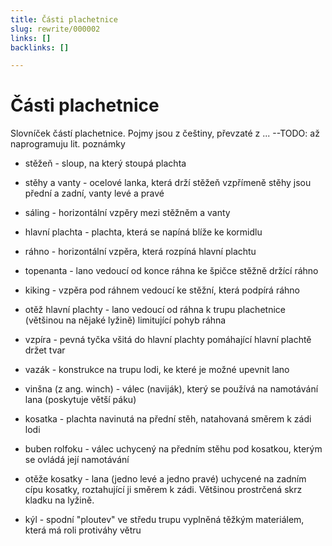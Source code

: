 ```yaml
---
title: Části plachetnice
slug: rewrite/000002
links: []
backlinks: []

---
```


# Části plachetnice

Slovníček částí plachetnice. Pojmy jsou z češtiny, převzaté z ...
\--TODO: až naprogramuju lit. poznámky

* stěžeň - sloup, na který stoupá plachta

* stěhy a vanty - ocelové lanka, která drží stěžeň vzpřímeně
  stěhy jsou přední a zadní, vanty levé a pravé

* sáling - horizontální vzpěry mezi stěžněm a vanty

* hlavní plachta - plachta, která se napíná blíže ke kormidlu

* ráhno - horizontální vzpěra, která rozpíná hlavní plachtu

* topenanta - lano vedoucí od konce ráhna ke špičce stěžně držící ráhno

* kiking - vzpěra pod ráhnem vedoucí ke stěžní, která podpírá ráhno

* otěž hlavní plachty - lano vedoucí od ráhna k trupu plachetnice (většinou na
  nějaké lyžině) limitující pohyb ráhna

* vzpíra - pevná tyčka všitá do hlavní plachty pomáhající hlavní plachtě držet
  tvar

* vazák - konstrukce na trupu lodi, ke které je možné upevnit lano

* vinšna (z ang. winch) - válec (naviják), který se používá na namotávání lana
  (poskytuje větší páku)

* kosatka - plachta navinutá na přední stěh, natahovaná směrem k zádi lodi

* buben rolfoku - válec uchycený na předním stěhu pod kosatkou, kterým se ovládá
  její namotávání

* otěže kosatky - lana (jedno levé a jedno pravé) uchycené na zadním cípu
  kosatky, roztahující ji směrem k zádi. Většinou prostrčená skrz kladku na
  lyžině.

* kýl - spodní "ploutev" ve středu trupu vyplněná těžkým materiálem, která
  má roli protiváhy větru
